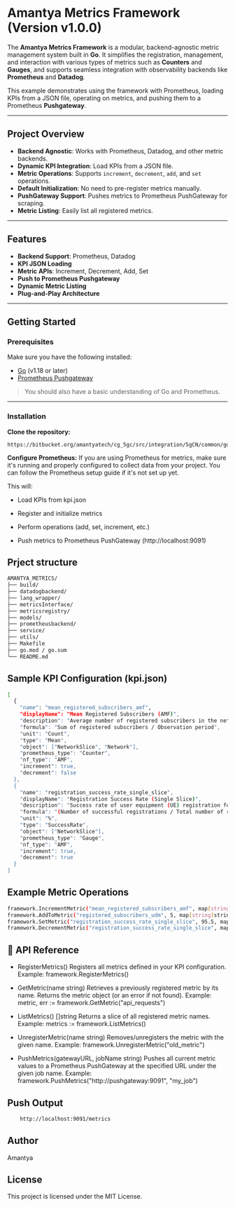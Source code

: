# Amantya Metrics Framework (Version v1.0.0)

The **Amantya Metrics Framework** is a modular, backend-agnostic metric management system built in **Go**. It simplifies the registration, management, and interaction with various types of metrics such as **Counters** and **Gauges**, and supports seamless integration with observability backends like **Prometheus** and **Datadog**.

This example demonstrates using the framework with Prometheus, loading KPIs from a JSON file, operating on metrics, and pushing them to a Prometheus **Pushgateway**.

---

## Project Overview

- **Backend Agnostic**: Works with Prometheus, Datadog, and other metric backends.
- **Dynamic KPI Integration**: Load KPIs from a JSON file.
- **Metric Operations**: Supports `increment`, `decrement`, `add`, and `set` operations.
- **Default Initialization**: No need to pre-register metrics manually.
- **PushGateway Support**: Pushes metrics to Prometheus PushGateway for scraping.
- **Metric Listing**: Easily list all registered metrics.

---

## Features

- **Backend Support**: Prometheus, Datadog  
- **KPI JSON Loading**  
- **Metric APIs**: Increment, Decrement, Add, Set  
- **Push to Prometheus Pushgateway**  
- **Dynamic Metric Listing**  
- **Plug-and-Play Architecture**

---

## Getting Started

### Prerequisites

Make sure you have the following installed:

- [Go](https://golang.org/dl/) (v1.18 or later)
- [Prometheus Pushgateway](https://github.com/prometheus/pushgateway)

> You should also have a basic understanding of Go and Prometheus.

---

### Installation

**Clone the repository:**
   ```path
   https://bitbucket.org/amantyatech/cg_5gc/src/integration/5gCN/common/goCommon/src/amantya_metrics
   ```
 
**Configure Prometheus:**
    If you are using Prometheus for metrics, make sure it's running and properly configured to collect data from your project. You can follow the Prometheus setup guide if it's not set up yet.

This will:

- Load KPIs from kpi.json

- Register and initialize metrics

- Perform operations (add, set, increment, etc.)

- Push metrics to Prometheus PushGateway (http://localhost:9091)

## Prject structure 
``` bash
AMANTYA_METRICS/
├── build/
├── datadogbackend/
├── lang_wrapper/
├── metricsInterface/
├── metricsregistry/
├── models/
├── prometheusbackend/
├── service/
├── utils/              
├── Makefile
├── go.mod / go.sum
└── README.md
```

## Sample KPI Configuration (kpi.json)
```bash
[
  {
    "name": "mean_registered_subscribers_amf",
    "displayName": "Mean Registered Subscribers (AMF)",
    "description": "Average number of registered subscribers in the network and network slice handled by AMF.",
    "formula": "Sum of registered subscribers / Observation period",
    "unit": "Count",
    "type": "Mean",
    "object": ["NetworkSlice", "Network"],
    "prometheus_type": "Counter",
    "nf_type": "AMF",
    "increment": true,
    "decrement": false
  },
  {
    "name": "registration_success_rate_single_slice",
    "displayName": "Registration Success Rate (Single Slice)",
    "description": "Success rate of user equipment (UE) registration for a single network slice.",
    "formula": "(Number of successful registrations / Total number of registrations) * 100",
    "unit": "%",
    "type": "SuccessRate",
    "object": ["NetworkSlice"],
    "prometheus_type": "Gauge",
    "nf_type": "AMF",
    "increment": true,
    "decrement": true
  }
]
```

## Example Metric Operations

```bash
framework.IncrementMetric("mean_registered_subscribers_amf", map[string]string{"NetworkSlice": "slice1"})
framework.AddToMetric("registered_subscribers_udm", 5, map[string]string{"Network": "net1"})
framework.SetMetric("registration_success_rate_single_slice", 95.5, map[string]string{"NetworkSlice": "slice1"})
framework.DecrementMetric("registration_success_rate_single_slice", map[string]string{"NetworkSlice": "slice1"})
```

## 🧰 API Reference
- RegisterMetrics()
    Registers all metrics defined in your KPI configuration.
    Example:
    framework.RegisterMetrics()

- GetMetric(name string)
    Retrieves a previously registered metric by its name. Returns the metric object (or an error if not found).
    Example:
    metric, err := framework.GetMetric("api_requests")

- ListMetrics() []string
    Returns a slice of all registered metric names.
    Example:
    metrics := framework.ListMetrics()

- UnregisterMetric(name string)
    Removes/unregisters the metric with the given name.
    Example:
    framework.UnregisterMetric("old_metric")

- PushMetrics(gatewayURL, jobName string)
    Pushes all current metric values to a Prometheus PushGateway at the specified URL under the given job name.
    Example:
    framework.PushMetrics("http://pushgateway:9091", "my_job")


## Push Output
```bash 
    http://localhost:9091/metrics 
```

## Author

Amantya

## License

This project is licensed under the MIT License.